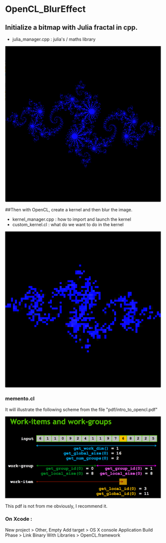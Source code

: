 # OpenCL_BlurEffect

## Initialize a bitmap with Julia fractal in cpp.

* julia_manager.cpp : julia's / maths library

![ScreenShot](/imgs/julia_init.PNG)


##Then with OpenCL, create a kernel and then blur the image.

* kernel_manager.cpp : how to import and launch the kernel
* custom_kernel.cl : what do we want to do in the kernel

![ScreenShot](/imgs/julia_blur.PNG)

### memento.cl
It will illustrate the following scheme from the file "pdf/intro_to_opencl.pdf"

![ScreenShot](/imgs/memento.PNG)

This pdf is not from me obviously, I recommend it.

### On Xcode :
New project > Other, Empty
Add target > OS X console Application
Build Phase > Link Binary With Libraries > OpenCL.framework